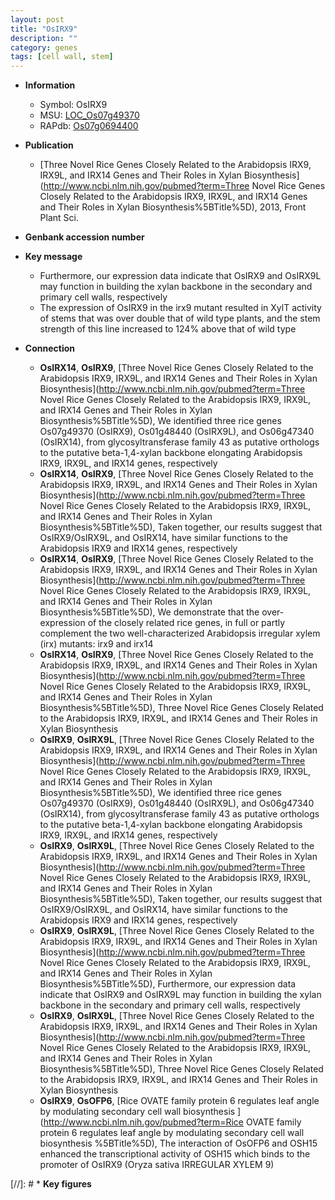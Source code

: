 ```yaml
---
layout: post
title: "OsIRX9"
description: ""
category: genes
tags: [cell wall, stem]
---
```


* **Information**  
    + Symbol: OsIRX9  
    + MSU: [LOC_Os07g49370](http://rice.uga.edu/cgi-bin/ORF_infopage.cgi?orf=LOC_Os07g49370)  
    + RAPdb: [Os07g0694400](http://rapdb.dna.affrc.go.jp/viewer/gbrowse_details/irgsp1?name=Os07g0694400)  

* **Publication**  
    + [Three Novel Rice Genes Closely Related to the Arabidopsis IRX9, IRX9L, and IRX14 Genes and Their Roles in Xylan Biosynthesis](http://www.ncbi.nlm.nih.gov/pubmed?term=Three Novel Rice Genes Closely Related to the Arabidopsis IRX9, IRX9L, and IRX14 Genes and Their Roles in Xylan Biosynthesis%5BTitle%5D), 2013, Front Plant Sci.

* **Genbank accession number**  

* **Key message**  
    + Furthermore, our expression data indicate that OsIRX9 and OsIRX9L may function in building the xylan backbone in the secondary and primary cell walls, respectively
    + The expression of OsIRX9 in the irx9 mutant resulted in XylT activity of stems that was over double that of wild type plants, and the stem strength of this line increased to 124% above that of wild type

* **Connection**  
    + __OsIRX14__, __OsIRX9__, [Three Novel Rice Genes Closely Related to the Arabidopsis IRX9, IRX9L, and IRX14 Genes and Their Roles in Xylan Biosynthesis](http://www.ncbi.nlm.nih.gov/pubmed?term=Three Novel Rice Genes Closely Related to the Arabidopsis IRX9, IRX9L, and IRX14 Genes and Their Roles in Xylan Biosynthesis%5BTitle%5D), We identified three rice genes Os07g49370 (OsIRX9), Os01g48440 (OsIRX9L), and Os06g47340 (OsIRX14), from glycosyltransferase family 43 as putative orthologs to the putative beta-1,4-xylan backbone elongating Arabidopsis IRX9, IRX9L, and IRX14 genes, respectively
    + __OsIRX14__, __OsIRX9__, [Three Novel Rice Genes Closely Related to the Arabidopsis IRX9, IRX9L, and IRX14 Genes and Their Roles in Xylan Biosynthesis](http://www.ncbi.nlm.nih.gov/pubmed?term=Three Novel Rice Genes Closely Related to the Arabidopsis IRX9, IRX9L, and IRX14 Genes and Their Roles in Xylan Biosynthesis%5BTitle%5D), Taken together, our results suggest that OsIRX9/OsIRX9L, and OsIRX14, have similar functions to the Arabidopsis IRX9 and IRX14 genes, respectively
    + __OsIRX14__, __OsIRX9__, [Three Novel Rice Genes Closely Related to the Arabidopsis IRX9, IRX9L, and IRX14 Genes and Their Roles in Xylan Biosynthesis](http://www.ncbi.nlm.nih.gov/pubmed?term=Three Novel Rice Genes Closely Related to the Arabidopsis IRX9, IRX9L, and IRX14 Genes and Their Roles in Xylan Biosynthesis%5BTitle%5D), We demonstrate that the over-expression of the closely related rice genes, in full or partly complement the two well-characterized Arabidopsis irregular xylem (irx) mutants: irx9 and irx14
    + __OsIRX14__, __OsIRX9__, [Three Novel Rice Genes Closely Related to the Arabidopsis IRX9, IRX9L, and IRX14 Genes and Their Roles in Xylan Biosynthesis](http://www.ncbi.nlm.nih.gov/pubmed?term=Three Novel Rice Genes Closely Related to the Arabidopsis IRX9, IRX9L, and IRX14 Genes and Their Roles in Xylan Biosynthesis%5BTitle%5D), Three Novel Rice Genes Closely Related to the Arabidopsis IRX9, IRX9L, and IRX14 Genes and Their Roles in Xylan Biosynthesis
    + __OsIRX9__, __OsIRX9L__, [Three Novel Rice Genes Closely Related to the Arabidopsis IRX9, IRX9L, and IRX14 Genes and Their Roles in Xylan Biosynthesis](http://www.ncbi.nlm.nih.gov/pubmed?term=Three Novel Rice Genes Closely Related to the Arabidopsis IRX9, IRX9L, and IRX14 Genes and Their Roles in Xylan Biosynthesis%5BTitle%5D), We identified three rice genes Os07g49370 (OsIRX9), Os01g48440 (OsIRX9L), and Os06g47340 (OsIRX14), from glycosyltransferase family 43 as putative orthologs to the putative beta-1,4-xylan backbone elongating Arabidopsis IRX9, IRX9L, and IRX14 genes, respectively
    + __OsIRX9__, __OsIRX9L__, [Three Novel Rice Genes Closely Related to the Arabidopsis IRX9, IRX9L, and IRX14 Genes and Their Roles in Xylan Biosynthesis](http://www.ncbi.nlm.nih.gov/pubmed?term=Three Novel Rice Genes Closely Related to the Arabidopsis IRX9, IRX9L, and IRX14 Genes and Their Roles in Xylan Biosynthesis%5BTitle%5D), Taken together, our results suggest that OsIRX9/OsIRX9L, and OsIRX14, have similar functions to the Arabidopsis IRX9 and IRX14 genes, respectively
    + __OsIRX9__, __OsIRX9L__, [Three Novel Rice Genes Closely Related to the Arabidopsis IRX9, IRX9L, and IRX14 Genes and Their Roles in Xylan Biosynthesis](http://www.ncbi.nlm.nih.gov/pubmed?term=Three Novel Rice Genes Closely Related to the Arabidopsis IRX9, IRX9L, and IRX14 Genes and Their Roles in Xylan Biosynthesis%5BTitle%5D), Furthermore, our expression data indicate that OsIRX9 and OsIRX9L may function in building the xylan backbone in the secondary and primary cell walls, respectively
    + __OsIRX9__, __OsIRX9L__, [Three Novel Rice Genes Closely Related to the Arabidopsis IRX9, IRX9L, and IRX14 Genes and Their Roles in Xylan Biosynthesis](http://www.ncbi.nlm.nih.gov/pubmed?term=Three Novel Rice Genes Closely Related to the Arabidopsis IRX9, IRX9L, and IRX14 Genes and Their Roles in Xylan Biosynthesis%5BTitle%5D), Three Novel Rice Genes Closely Related to the Arabidopsis IRX9, IRX9L, and IRX14 Genes and Their Roles in Xylan Biosynthesis
    + __OsIRX9__, __OsOFP6__, [Rice OVATE family protein 6 regulates leaf angle by modulating secondary cell wall biosynthesis ](http://www.ncbi.nlm.nih.gov/pubmed?term=Rice OVATE family protein 6 regulates leaf angle by modulating secondary cell wall biosynthesis %5BTitle%5D),  The interaction of OsOFP6 and OSH15 enhanced the transcriptional activity of OSH15 which binds to the promoter of OsIRX9 (Oryza sativa IRREGULAR XYLEM 9)

[//]: # * **Key figures**  


